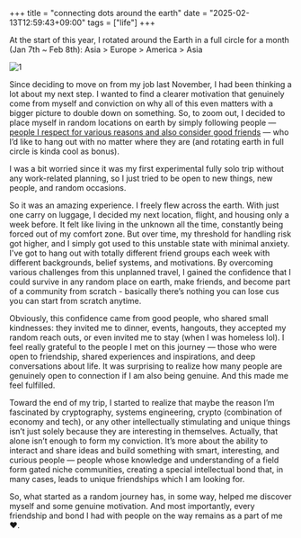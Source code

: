 +++
title = "connecting dots around the earth"
date = "2025-02-13T12:59:43+09:00"
tags = ["life"]
+++

At the start of this year, I rotated around the Earth in a full circle for a month (Jan 7th ~ Feb 8th): Asia > Europe > America > Asia 

![1](/images/rotate.gif)

Since deciding to move on from my job last November, I had been thinking a lot about my next step. I wanted to find a clearer motivation that genuinely come from myself and conviction on why all of this even matters with a bigger picture to double down on something. So, to zoom out, I decided to place myself in random locations on earth by simply following people — [people I respect for various reasons and also consider good friends](https://www.piapark.me/to-you/) — who I’d like to hang out with no matter where they are (and rotating earth in full circle is kinda cool as bonus).

I was a bit worried since it was my first experimental fully solo trip without any work-related planning, so I just tried to be open to new things, new people, and random occasions.

So it was an amazing experience. I freely flew across the earth. With just one carry on luggage, I decided my next location, flight, and housing only a week before. It felt like living in the unknown all the time, constantly being forced out of my comfort zone. But over time, my threshold for handling risk got higher, and I simply got used to this unstable state with minimal anxiety. I've got to hang out with totally different friend groups each week with different backgrounds, belief systems, and motivations. By overcoming various challenges from this unplanned travel, I gained the confidence that I could survive in any random place on earth, make friends, and become part of a community from scratch - basically there’s nothing you can lose cus you can start from scratch anytime.

Obviously, this confidence came from good people, who shared small kindnesses: they invited me to dinner, events, hangouts, they accepted my random reach outs, or even invited me to stay (when I was homeless lol). I feel really grateful to the people I met on this journey — those who were open to friendship, shared experiences and inspirations, and deep conversations about life. It was surprising to realize how many people are genuinely open to connection if I am also being genuine. And this made me   feel fulfilled.

Toward the end of my trip, I started to realize that maybe the reason I’m fascinated by cryptography, systems engineering, crypto (combination of economy and tech), or any other intellectually stimulating and unique things isn’t just solely because they are interesting in themselves. Actually, that alone isn’t enough to form my conviction. It’s more about the ability to interact and share ideas and build something with smart, interesting, and curious people — people whose knowledge and understanding of a field form gated niche communities, creating a special intellectual bond that, in many cases, leads to unique friendships which I am looking for.

So, what started as a random journey has, in some way, helped me discover myself and some genuine motivation. And most importantly, every friendship and bond I had with people on the way remains as a part of me ❤️.